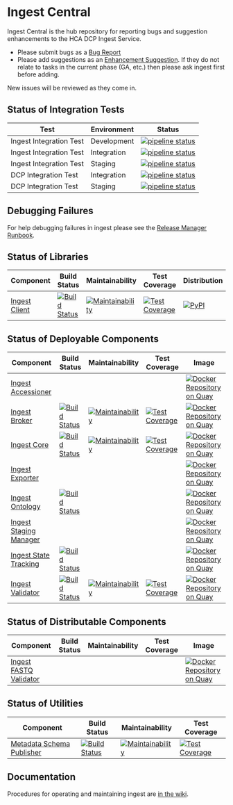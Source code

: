 # Ingest Central
Ingest Central is the hub repository for reporting bugs and suggestion enhancements to the HCA DCP Ingest Service.

* Please submit bugs as a [Bug Report](https://github.com/HumanCellAtlas/ingest-central/issues/new?template=Bug_report.md)
* Please add suggestions as an [Enhancement Suggestion](https://github.com/HumanCellAtlas/ingest-central/issues/new?template=Enhancement_suggestion.md). If they do not relate to tasks in the current phase (GA, etc.) then please ask ingest first before adding.

New issues will be reviewed as they come in.

## Status of Integration Tests

| Test | Environment | Status |
| --- | --- | --- |
|Ingest Integration Test|Development| [![pipeline status](https://allspark.dev.data.humancellatlas.org/HumanCellAtlas/ingest-integration-tests/badges/dev/pipeline.svg)](https://allspark.dev.data.humancellatlas.org/HumanCellAtlas/ingest-integration-tests/commits/dev) |
|Ingest Integration Test|Integration| [![pipeline status](https://allspark.dev.data.humancellatlas.org/HumanCellAtlas/ingest-integration-tests/badges/integration/pipeline.svg)](https://allspark.dev.data.humancellatlas.org/HumanCellAtlas/ingest-integration-tests/commits/integration)|
|Ingest Integration Test|Staging| [![pipeline status](https://allspark.dev.data.humancellatlas.org/HumanCellAtlas/ingest-integration-tests/badges/staging/pipeline.svg)](https://allspark.dev.data.humancellatlas.org/HumanCellAtlas/ingest-integration-tests/commits/staging)|
|DCP Integration Test|Integration| [![pipeline status](https://allspark.dev.data.humancellatlas.org/HumanCellAtlas/dcp/badges/integratin/pipeline.svg)](https://allspark.dev.data.humancellatlas.org/HumanCellAtlas/dcp/commits/integration)
|DCP Integration Test|Staging| [![pipeline status](https://allspark.dev.data.humancellatlas.org/HumanCellAtlas/dcp/badges/staging/pipeline.svg)](https://allspark.dev.data.humancellatlas.org/HumanCellAtlas/dcp/commits/staging) |

## Debugging Failures
For help debugging failures in ingest please see the [Release Manager Runbook](release-manager-runbook.md).

## Status of Libraries

| Component | Build Status | Maintainability | Test Coverage | Distribution |
| --- | --- | --- |  --- | --- |
|[Ingest Client](https://github.com/HumanCellAtlas/ingest-client)|[![Build Status](https://travis-ci.org/HumanCellAtlas/ingest-client.svg?branch=master)](https://travis-ci.org/HumanCellAtlas/ingest-client)|[![Maintainability](https://api.codeclimate.com/v1/badges/2fba112abcaba6d7bcda/maintainability)](https://codeclimate.com/github/HumanCellAtlas/ingest-client/maintainability)|[![Test Coverage](https://api.codeclimate.com/v1/badges/2fba112abcaba6d7bcda/test_coverage)](https://codeclimate.com/github/HumanCellAtlas/ingest-client/test_coverage)|[![PyPI](https://img.shields.io/pypi/v/hca-ingest.svg)](https://pypi.org/project/hca-ingest/)|


## Status of Deployable Components

| Component | Build Status | Maintainability | Test Coverage | Image |
| --- | --- | --- |  --- | --- |
|[Ingest Accessioner](https://github.com/HumanCellAtlas/ingest-accessioner)| | | |[![Docker Repository on Quay](https://quay.io/repository/humancellatlas/ingest-accessioner/status "Docker Repository on Quay")](https://quay.io/repository/humancellatlas/ingest-accessioner)|
|[Ingest Broker](https://github.com/HumanCellAtlas/ingest-broker)|[![Build Status](https://travis-ci.org/HumanCellAtlas/ingest-client.svg?branch=master)](https://travis-ci.org/HumanCellAtlas/ingest-broker)|[![Maintainability](https://api.codeclimate.com/v1/badges/c3cb9256f7e92537fa99/maintainability)](https://codeclimate.com/github/HumanCellAtlas/ingest-broker/maintainability)|[![Test Coverage](https://api.codeclimate.com/v1/badges/c3cb9256f7e92537fa99/test_coverage)](https://codeclimate.com/github/HumanCellAtlas/ingest-broker/test_coverage)|[![Docker Repository on Quay](https://quay.io/repository/humancellatlas/ingest-broker/status "Docker Repository on Quay")](https://quay.io/repository/humancellatlas/ingest-broker)|
|[Ingest Core](https://github.com/HumanCellAtlas/ingest-core)|[![Build Status](https://travis-ci.org/HumanCellAtlas/ingest-core.svg?branch=master)](https://travis-ci.org/HumanCellAtlas/ingest-core)|[![Maintainability](https://api.codeclimate.com/v1/badges/024864c09e56bd43a7e9/maintainability)](https://codeclimate.com/github/HumanCellAtlas/ingest-core/maintainability)|[![Test Coverage](https://api.codeclimate.com/v1/badges/024864c09e56bd43a7e9/test_coverage)](https://codeclimate.com/github/HumanCellAtlas/ingest-core/test_coverage)|[![Docker Repository on Quay](https://quay.io/repository/humancellatlas/ingest-core/status "Docker Repository on Quay")](https://quay.io/repository/humancellatlas/ingest-core)|
|[Ingest Exporter](https://github.com/HumanCellAtlas/ingest-exporter)| | | |[![Docker Repository on Quay](https://quay.io/repository/humancellatlas/ingest-exporter/status "Docker Repository on Quay")](https://quay.io/repository/humancellatlas/ingest-exporter)|
|[Ingest Ontology](https://github.com/HumanCellAtlas/ontology)| [![Build Status](https://travis-ci.org/HumanCellAtlas/ontology.svg?branch=master)](https://travis-ci.org/HumanCellAtlas/ontology)| | |[![Docker Repository on Quay](https://quay.io/repository/humancellatlas/ontology/status "Docker Repository on Quay")](https://quay.io/repository/humancellatlas/ontology)|
|[Ingest Staging Manager](https://github.com/HumanCellAtlas/ingest-staging-manager)| | | |[![Docker Repository on Quay](https://quay.io/repository/humancellatlas/ingest-staging-manager/status "Docker Repository on Quay")](https://quay.io/repository/humancellatlas/ingest-staging-manager)|
|[Ingest State Tracking](https://github.com/HumanCellAtlas/ingest-state-tracking)|[![Build Status](https://travis-ci.org/HumanCellAtlas/ingest-state-tracking.svg?branch=master)](https://travis-ci.org/HumanCellAtlas/ingest-state-tracking)| | |[![Docker Repository on Quay](https://quay.io/repository/humancellatlas/ingest-state-tracking/status "Docker Repository on Quay")](https://quay.io/repository/humancellatlas/ingest-state-tracking)|
|[Ingest Validator](https://github.com/HumanCellAtlas/ingest-validator/)|[![Build Status](https://travis-ci.org/HumanCellAtlas/ingest-validator.svg?branch=master)](https://travis-ci.org/HumanCellAtlas/ingest-validator)|[![Maintainability](https://api.codeclimate.com/v1/badges/acb71b5e1472ff38cbb2/maintainability)](https://codeclimate.com/github/HumanCellAtlas/ingest-validator/maintainability)|[![Test Coverage](https://api.codeclimate.com/v1/badges/acb71b5e1472ff38cbb2/test_coverage)](https://codeclimate.com/github/HumanCellAtlas/ingest-validator/test_coverage)|[![Docker Repository on Quay](https://quay.io/repository/humancellatlas/ingest-validator/status "Docker Repository on Quay")](https://quay.io/repository/humancellatlas/ingest-validator)|


## Status of Distributable Components

| Component | Build Status | Maintainability | Test Coverage | Image |
| --- | --- | --- |  --- | --- |
|[Ingest FASTQ Validator]()| | | |[![Docker Repository on Quay](https://quay.io/repository/humancellatlas/ingest-fastq-validator/status "Docker Repository on Quay")](https://quay.io/repository/humancellatlas/ingest-fastq-validator)|


## Status of Utilities

| Component | Build Status | Maintainability | Test Coverage |
| --- | --- | ---  | --- |
|[Metadata Schema Publisher](https://github.com/HumanCellAtlas/metadata-schema-publisher)|[![Build Status](https://travis-ci.org/HumanCellAtlas/metadata-schema-publisher.svg?branch=master)](https://travis-ci.org/HumanCellAtlas/metadata-schema-publisher)|[![Maintainability](https://api.codeclimate.com/v1/badges/56a3e119b0b0507bb06d/maintainability)](https://codeclimate.com/github/HumanCellAtlas/metadata-schema-publisher/maintainability) |[![Test Coverage](https://api.codeclimate.com/v1/badges/56a3e119b0b0507bb06d/test_coverage)](https://codeclimate.com/github/HumanCellAtlas/metadata-schema-publisher/test_coverage) |

## Documentation
Procedures for operating and maintaining ingest are [in the wiki](https://github.com/HumanCellAtlas/ingest-central/wiki).
